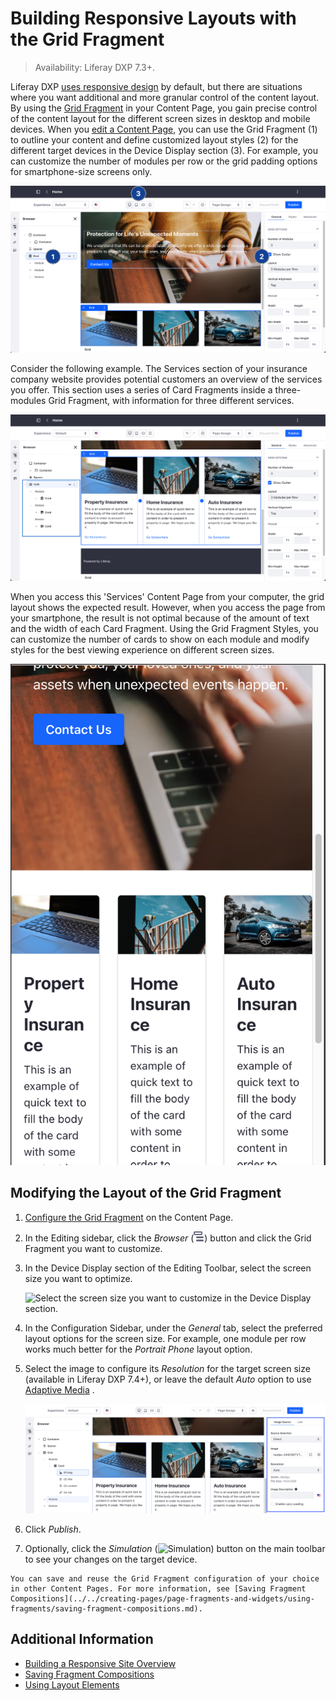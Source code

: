 # Building Responsive Layouts with the Grid Fragment
<!--TASK: Reconsider article.-->
> Availability: Liferay DXP 7.3+.

Liferay DXP [uses responsive design](./building-a-responsive-site.md) by default, but there are situations where you want additional and more granular control of the content layout. By using the [Grid Fragment](../../creating-pages/page-fragments-and-widgets/using-fragments/using-layout-elements.md) in your Content Page, you gain precise control of the content layout for the different screen sizes in desktop and mobile devices. When you [edit a Content Page](../../creating-pages/using-content-pages/adding-elements-to-content-pages.md), you can use the Grid Fragment (1) to outline your content and define customized layout styles (2) for the different target devices in the Device Display section (3). For example, you can customize the number of modules per row or the grid padding options for smartphone-size screens only.

![Using the Grid Fragment you can customize the layout options for different screen sizes.](./building-responsive-layouts-with-the-grid-fragment/images/04.png) <!--TASK: UPDATE IMG FOR LRDOCS-10856-->

Consider the following example. The Services section of your insurance company website provides potential customers an overview of the services you offer. This section uses a series of Card Fragments inside a three-modules Grid Fragment, with information for three different services.

![You can customize your content layout combining the Grid Fragments with other Fragments.](./building-responsive-layouts-with-the-grid-fragment/images/01.png) <!--TASK: UPDATE IMG FOR LRDOCS-10856-->

When you access this 'Services' Content Page from your computer, the grid layout shows the expected result. However, when you access the page from your smartphone, the result is not optimal because of the amount of text and the width of each Card Fragment. Using the Grid Fragment Styles, you can customize the number of cards to show on each module and modify styles for the best viewing experience on different screen sizes.

![The default grid layout style is not optimized for a smartphone-sized screen.](./building-responsive-layouts-with-the-grid-fragment/images/02.png)

## Modifying the Layout of the Grid Fragment

1. [Configure the Grid Fragment](../../creating-pages/page-fragments-and-widgets/using-fragments/using-layout-elements.md) on the Content Page.
1. In the Editing sidebar, click the *Browser* (![Simulation](../../../images/icon-hierarchy.png)) button and click the Grid Fragment you want to customize.
1. In the Device Display section of the Editing Toolbar, select the screen size you want to optimize.

    ![Select the screen size you want to customize in the Device Display section.](./building-responsive-layouts-with-the-grid-fragment/images/06.png)

1. In the Configuration Sidebar, under the *General* tab, select the preferred layout options for the screen size. For example, one module per row works much better for the *Portrait Phone* layout option.
1. Select the image to configure its *Resolution* for the target screen size (available in Liferay DXP 7.4+), or leave the default *Auto* option to use [Adaptive Media](../../../content-authoring-and-management/documents-and-media/publishing-and-sharing/serving-device-and-screen-optimized-media/how-adaptive-media-works.md) .

    ![Select the image resolution for the target screen size or leave the Auto option to use Adaptive Media.](./building-responsive-layouts-with-the-grid-fragment/images/05.png) <!--TASK: UPDATE IMG FOR LRDOCS-10856-->

1. Click *Publish*.
1. Optionally, click the *Simulation* (![Simulation](../../../images/icon-simulation.png)) button on the main toolbar to see your changes on the target device.

```{tip}
You can save and reuse the Grid Fragment configuration of your choice in other Content Pages. For more information, see [Saving Fragment Compositions](../../creating-pages/page-fragments-and-widgets/using-fragments/saving-fragment-compositions.md).
```

## Additional Information

- [Building a Responsive Site Overview](./building-a-responsive-site.md)
- [Saving Fragment Compositions](../../creating-pages/page-fragments-and-widgets/using-fragments/saving-fragment-compositions.md)
- [Using Layout Elements](../../creating-pages/page-fragments-and-widgets/using-fragments/using-layout-elements.md)
